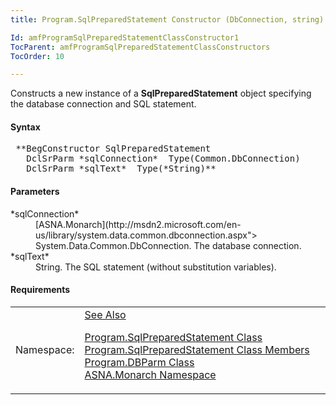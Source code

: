 ```yaml
---
title: Program.SqlPreparedStatement Constructor (DbConnection, string)

Id: amfProgramSqlPreparedStatementClassConstructor1
TocParent: amfProgramSqlPreparedStatementClassConstructors
TocOrder: 10

---
```


Constructs a new instance of a **SqlPreparedStatement** object specifying the database connection and SQL statement.

#### Syntax
<pre class="syntax"> **BegConstructor SqlPreparedStatement
   DclSrParm *sqlConnection*  Type(Common.DbConnection)
   DclSrParm *sqlText*  Type(*String)**      </pre>

#### Parameters
<dl>
        <dt>
 *sqlConnection* 
        </dt>
        <dd>
          [ASNA.Monarch](http://msdn2.microsoft.com/en-us/library/system.data.common.dbconnection.aspx">
        System.Data.Common.DbConnection</a>. The database
        connection.</dd>
        <dt>
 *sqlText* 
        </dt>
        <dd>String. The SQL statement (without substitution
        variables).</dd>
</dl>

#### Requirements
<table class="dttable" cellspacing="0" cellpadding="4" width="60%">
           <colgroup>
            <col width="15%" style="font-weight:bold" />
            <col width="85%" />
          </colgroup>
          <tr>
            <td>Namespace:</td>
            <td><a href="amfMonarchNamespace.html)</td>
          </tr>
          <tr>
            <td>Assembly:</td>
            <td>ASNA.VisualRPG.Runtime.DLL</td>
          </tr>
         <tr>
            <td>Platforms:</td>
            <td> Windows Server 2012, Windows Server 2012 R2, Windows Server 2016, Windows 7, Windows 8 Pro, Windows 10 Pro</td>
         </tr>
</table>

<!-- end -->

#### See Also
[ Program.SqlPreparedStatement Class](amfProgramSqlPreparedStatementClass.html) <br /> [ Program.SqlPreparedStatement Class Members](amfProgramSqlPreparedStatementClassMembers.html) <br /> [ Program.DBParm Class](amfProgramDBParmClass.html) <br /> [ASNA.Monarch Namespace](amfMonarchNamespace.html) 
